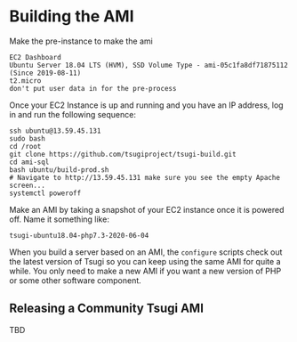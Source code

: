
Building the AMI
================

Make the pre-instance to make the ami

    EC2 Dashboard
    Ubuntu Server 18.04 LTS (HVM), SSD Volume Type - ami-05c1fa8df71875112 (Since 2019-08-11)
    t2.micro
    don't put user data in for the pre-process

Once your EC2 Instance is up and running and you have an IP address, log in and
run the following sequence:

    ssh ubuntu@13.59.45.131
    sudo bash
    cd /root
    git clone https://github.com/tsugiproject/tsugi-build.git
    cd ami-sql
    bash ubuntu/build-prod.sh
    # Navigate to http://13.59.45.131 make sure you see the empty Apache screen...
    systemctl poweroff

Make an AMI by taking a snapshot of your EC2 instance once it is powered off.
Name it something like:

    tsugi-ubuntu18.04-php7.3-2020-06-04

When you build a server based on an AMI, the `configure` scripts 
check out the latest version of Tsugi so you can keep using the same AMI
for quite a while.  You only need to make a new AMI if
you want a new version of PHP or some other software component.

Releasing a Community Tsugi AMI
-------------------------------

TBD

